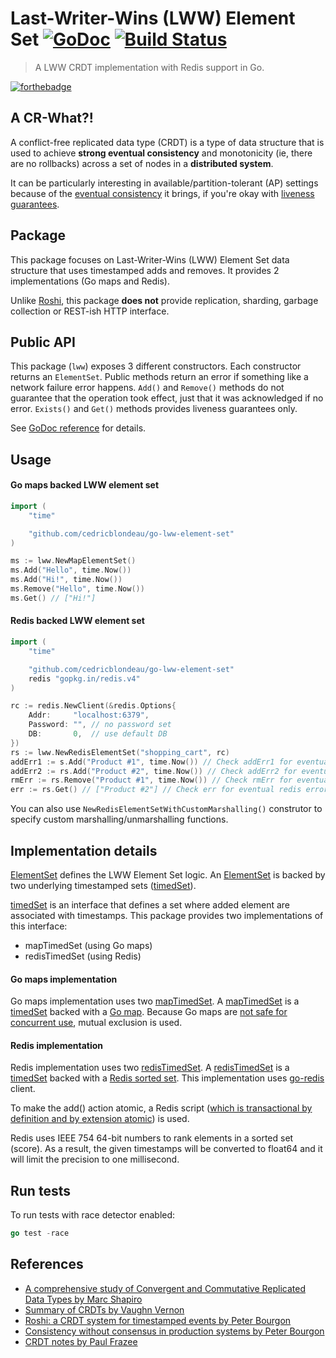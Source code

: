 # Last-Writer-Wins (LWW) Element Set [![GoDoc](https://godoc.org/github.com/cedricblondeau/go-lww-element-set?status.svg)](https://godoc.org/github.com/cedricblondeau/go-lww-element-set) [![Build Status](https://api.travis-ci.org/cedricblondeau/go-lww-element-set.svg?branch=develop)](https://travis-ci.org/cedricblondeau/go-lww-element-set)

> A LWW CRDT implementation with Redis support in Go.

[![forthebadge](http://forthebadge.com/images/badges/as-seen-on-tv.svg)](http://forthebadge.com)

## A CR-What?!

A conflict-free replicated data type (CRDT) is a type of data structure that is 
used to achieve **strong eventual consistency** and monotonicity (ie, there are no rollbacks) 
across a set of nodes in a **distributed system**.

It can be particularly interesting in available/partition-tolerant (AP) settings because of 
the [eventual consistency](https://en.wikipedia.org/wiki/Eventual_consistency) it brings, 
if you're okay with [liveness guarantees](https://en.wikipedia.org/wiki/Liveness).

## Package

This package focuses on Last-Writer-Wins (LWW) Element Set data structure 
that uses timestamped adds and removes.
It provides 2 implementations (Go maps and Redis).

Unlike [Roshi](https://github.com/soundcloud/roshi), this package **does not** provide replication,
sharding, garbage collection or REST-ish HTTP interface.

## Public API

This package (`lww`) exposes 3 different constructors. Each constructor returns an `ElementSet`.
Public methods return an error if something like a network failure error happens.
`Add()` and `Remove()` methods do not guarantee that the operation took effect, 
just that it was acknowledged if no error.
`Exists()` and `Get()` methods provides liveness guarantees only.

See [GoDoc reference](https://godoc.org/github.com/cedricblondeau/go-lww-element-set) for details.

## Usage

#### Go maps backed LWW element set

```go
import (
	"time"

	"github.com/cedricblondeau/go-lww-element-set"
)

ms := lww.NewMapElementSet()
ms.Add("Hello", time.Now())
ms.Add("Hi!", time.Now())
ms.Remove("Hello", time.Now())
ms.Get() // ["Hi!"]
```

#### Redis backed LWW element set

```go
import (
	"time"

	"github.com/cedricblondeau/go-lww-element-set"
	redis "gopkg.in/redis.v4"
)

rc := redis.NewClient(&redis.Options{
	Addr:     "localhost:6379",
	Password: "", // no password set
	DB:       0,  // use default DB
})
rs := lww.NewRedisElementSet("shopping_cart", rc)
addErr1 := s.Add("Product #1", time.Now()) // Check addErr1 for eventual redis error
addErr2 := rs.Add("Product #2", time.Now()) // Check addErr2 for eventual redis error
rmErr := rs.Remove("Product #1", time.Now()) // Check rmErr for eventual redis error
err := rs.Get() // ["Product #2"] // Check err for eventual redis error
```

You can also use `NewRedisElementSetWithCustomMarshalling()` construtor 
to specify custom marshalling/unmarshalling functions.

## Implementation details

[ElementSet](lww.go) defines the LWW Element Set logic.
An [ElementSet](lww.go) is backed by two underlying 
timestamped sets ([timedSet](timed_set.go)).

[timedSet](timed_set.go) is an interface that defines 
a set where added element are associated with timestamps.
This package provides two implementations of this interface:
- mapTimedSet (using Go maps)
- redisTimedSet (using Redis)

#### Go maps implementation

Go maps implementation uses two [mapTimedSet](timed_set_map.go).
A [mapTimedSet](timed_set_map.go) is a [timedSet](timed_set.go) backed 
with a [Go map](https://blog.golang.org/go-maps-in-action).
Because Go maps are [not safe for concurrent use](https://golang.org/doc/faq#atomic_maps), 
mutual exclusion is used.

#### Redis implementation

Redis implementation uses two [redisTimedSet](timed_set_redis.go).
A [redisTimedSet](timed_set_redis.go) is a [timedSet](timed_set.go) backed 
with a [Redis sorted set](http://redis.io/topics/data-types#sorted-sets).
This implementation uses [go-redis](https://github.com/go-redis/redis) client.

To make the add() action atomic, a Redis script 
([which is transactional by definition and by extension atomic](http://redis.io/topics/transactions#redis-scripting-and-transactions)) is used.

Redis uses IEEE 754 64-bit numbers to rank elements in a sorted set (score).
As a result, the given timestamps will be converted to float64 and it will 
limit the precision to one millisecond.

## Run tests

To run tests with race detector enabled:

```go
go test -race
```

## References

- [A comprehensive study of Convergent and Commutative Replicated Data Types by Marc Shapiro](https://hal.inria.fr/file/index/docid/555588/filename/techreport.pdf)
- [Summary of CRDTs by Vaughn Vernon](https://vaughnvernon.co/?p=1012)
- [Roshi: a CRDT system for timestamped events by Peter Bourgon](https://developers.soundcloud.com/blog/roshi-a-crdt-system-for-timestamped-events)
- [Consistency without consensus in production systems by Peter Bourgon](https://www.youtube.com/watch?list=UU_QIfHvN9auy2CoOdSfMWDw&v=em9zLzM8O7c)
- [CRDT notes by Paul Frazee](https://github.com/pfrazee/crdt_notes)
